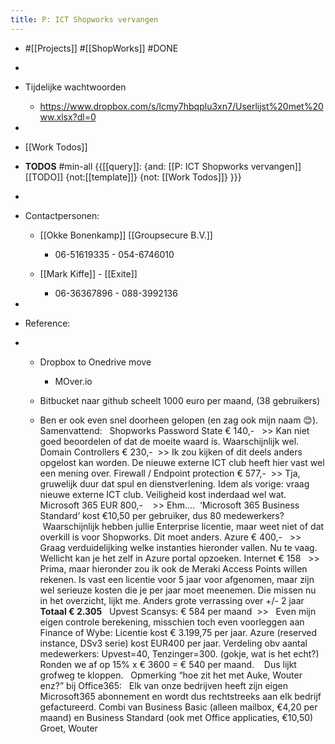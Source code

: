 ```yaml
---
title: P: ICT Shopworks vervangen
---
```


- #[[Projects]]  #[[ShopWorks]] #DONE


- 

- Tijdelijke wachtwoorden
	 - https://www.dropbox.com/s/lcmy7hbqplu3xn7/Userlijst%20met%20ww.xlsx?dl=0

- 

- [[Work Todos]]

- **TODOS** #min-all {{[[query]]: {and: [[P: ICT Shopworks vervangen]] [[TODO]] {not:[[template]]}  {not: [[Work Todos]]} }}} 

- 

- Contactpersonen:
	 - [[Okke Bonenkamp]] [[Groupsecure B.V.]]
		 - 06-51619335 - 054-6746010

	 - [[Mark Kiffe]] - [[Exite]]
		 - 06-36367896 - 088-3992136

- 

- Reference:

- 
	 - Dropbox to Onedrive move
		 - MOver.io

	 - Bitbucket naar github scheelt 1000 euro per maand, (38 gebruikers)

	 - Ben er ook even snel doorheen gelopen (en zag ook mijn naam 😊). Samenvattend:
 
Shopworks
Password State € 140,-   >> Kan niet goed beoordelen of dat de moeite waard is. Waarschijnlijk wel.
Domain Controllers € 230,-  >> Ik zou kijken of dit deels anders opgelost kan worden. De nieuwe externe ICT club heeft hier vast wel een mening over.
Firewall / Endpoint protection € 577,-  >> Tja, gruwelijk duur dat spul en dienstverlening. Idem als vorige: vraag nieuwe externe ICT club. Veiligheid kost inderdaad wel wat.
Microsoft 365 EUR 800,-    >> Ehm….  ‘Microsoft 365 Business Standard’ kost €10,50 per gebruiker, dus 80 medewerkers?  Waarschijnlijk hebben jullie Enterprise licentie, maar weet niet of dat overkill is voor Shopworks. Dit moet anders.
Azure € 400,-   >> Graag verduidelijking welke instanties hieronder vallen. Nu te vaag. Wellicht kan je het zelf in Azure portal opzoeken.
Internet € 158   >> Prima, maar hieronder zou ik ook de Meraki Access Points willen rekenen. Is vast een licentie voor 5 jaar voor afgenomen, maar zijn wel serieuze kosten die je per jaar moet meenemen. Die missen nu in het overzicht, lijkt me. Anders grote verrassing over +/- 2 jaar
**Totaal € 2.305**
 
Upvest
Scansys: € 584 per maand  >>   Even mijn eigen controle berekening, misschien toch even voorleggen aan Finance of Wybe: Licentie kost € 3.199,75 per jaar. Azure (reserved instance, DSv3 serie) kost EUR400 per jaar. Verdeling obv aantal medewerkers: Upvest=40, Tenzinger=300. (gokje, wat is het echt?) Ronden we af op 15% x € 3600 = € 540 per maand.    Dus lijkt grofweg te kloppen.
 
Opmerking “hoe zit het met Auke, Wouter enz?” bij Office365:  
Elk van onze bedrijven heeft zijn eigen Microsoft365 abonnement en wordt dus rechtstreeks aan elk bedrijf gefactureerd. Combi van Business Basic (alleen mailbox, €4,20 per maand) en Business Standard (ook met Office applicaties, €10,50)
 
Groet,
Wouter
